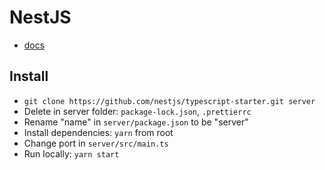 # NestJS

- [docs](https://docs.nestjs.com/)

## Install

- `git clone https://github.com/nestjs/typescript-starter.git server`
- Delete in server folder: `package-lock.json`, `.prettierrc`
- Rename "name" in `server/package.json` to be "server"
- Install dependencies: `yarn` from root
- Change port in `server/src/main.ts`
- Run locally: `yarn start`
